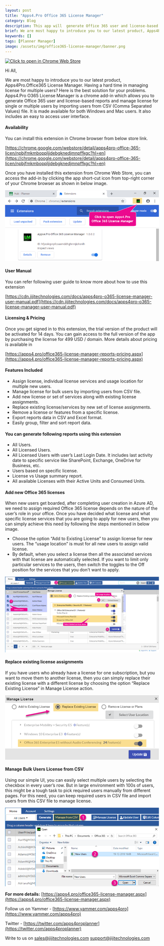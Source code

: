 ```yaml
---
layout: post
title: "Apps4.Pro Office 365 License Manager"
category: Blog
description: This app will  generate Office 365 user and license-based reports and can manage Office 365 licenses for single user, multiple users and bulk users by importing users from CSV file.
brief: We are most happy to introduce you to our latest product, Apps4Pro.Office365 License Manager. Having a hard time in managing license for multiple users? Here is the best solution for your problems. Apps4.Pro O365 License Manager is a chrome add-in which allows you to generate Office 365 user and license-based reports and manage license for single or multiple users by importing users from CSV (Comma Separated Values) file. It is made available for both Windows and Mac users. It also includes an easy to access user interface
keywords: []
tags: [Planner Manager]
image: /assets/img/office365-license-manager/banner.png
---
```


[![Click to open in Chrome Web
Store](/assets/img/chrome-webstore-icon.png)](https://chrome.google.com/webstore/detail/apps4pro-office-365-licen/npbjfmkmboppljjdebgknedjmnpffkgc?hl=en)

Hi All, 

 We are most happy to introduce you to our latest product,
Apps4Pro.Office365 License Manager. Having a hard time in managing
license for multiple users? Here is the best solution for your problems.
Apps4.Pro O365 License Manager is a chrome add-in which allows you to
generate Office 365 user and license-based reports and manage license
for single or multiple users by importing users from CSV (Comma
Separated Values) file. It is made available for both Windows and Mac
users. It also includes an easy to access user interface.

#### Availability 

You can install this extension in Chrome browser from below store link.

[https://chrome.google.com/webstore/detail/apps4pro-office-365-licen/npbjfmkmboppljjdebgknedjmnpffkgc?hl=en](https://chrome.google.com/webstore/detail/apps4pro-office-365-licen/npbjfmkmboppljjdebgknedjmnpffkgc?hl=en)

Once you have installed this extension from Chrome Web Store, you can
access the add-in by clicking the app short-cut icon from top-right
corner of your Chrome browser as shown in below image.

 ![](/assets/img/office365-license-manager/chrome-browser.png)

#### User Manual

You can refer following user guide to know more about how to use this
extension

[https://cdn.jijitechnologies.com/docs/apps4pro-o365-license-manager-user-manual.pdf](https://cdn.jijitechnologies.com/docs/apps4pro-o365-license-manager-user-manual.pdf)

#### Licensing & Pricing 
Once you get signed in to this extension, the trial version of the
product will be activated for 14 days. You can gain access to the full
version of the app by purchasing the license for 499 USD / domain. More
details about pricing is available in

[https://apps4.pro/office365-license-manager-reports-pricing.aspx](https://apps4.pro/office365-license-manager-reports-pricing.aspx)

#### Features Included

-   Assign license, individual license services and usage location for
    multiple new users.
-   Manage license for bulk users by importing users from CSV file.
-   Add new license or set of services along with existing license
    assignments.
-   Replace existing license/services by new set of license assignments.
-   Remove a license or features from a specific license.
-   Export reports data in CSV and Excel format.
-   Easily group, filter and sort report data.

#### You can generate following reports using this extension 

-   All Users.
-   All Licensed Users.
-   All Licensed Users with user’s Last Login Date. It includes last
    activity date to specific service like SharePoint, Exchange,
    OneDrive for Business, etc.
-   Users based on specific license.
-   License vs Usage summary report.
-   All available Licenses with their Active Units and Consumed Units.

#### Add new Office 365 licenses 

When new users get boarded, after completing user creation in Azure AD,
we need to assign required Office 365 license depends on the nature of
the user’s role in your office. Once you have decided what license and
what specific license services that you are going to apply for new
users, then you can simply achieve this need by following the steps
mentioned in below image.

-   Choose the option “Add to Existing License” to assign license for
    new users. The “usage location” is must for all new users to assign
    valid license.
-   By default, when you select a license then all the associated
    services with that license are automatically selected. If you want
    to limit only particular services to the users, then switch the
    toggles to the Off position for the services that you don't want to
    apply.

![](/assets/img/office365-license-manager/add-license-features-along-with-existing-licenses.png)

#### Replace existing license assignments 
If you have users who already have a license for one subscription, but
you want to move them to another license, then you can simply replace
their existing license with a different license by choosing the option
“Replace Existing License” in Manage License action.


![](/assets/img/office365-license-manager/replace-existing-license.png)

#### Manage Bulk Users License from CSV

Using our simple UI, you can easily select multiple users by selecting
the checkbox in every user’s row. But in large environment with 100s of
users, this might be a tough task to pick required users manually from
different pages. For this need, you can keep required users in CSV file
and import users from this CSV file to manage license.


![](/assets/img//office365-license-manager/select-users-from-csv.png)

**For more details:**
[https://apps4.pro/office365-license-manager.aspx](https://apps4.pro/office365-license-manager.aspx)

Follow us on
 Yammer -
[https://www.yammer.com/apps4pro](https://www.yammer.com/apps4pro) 

 Twitter -
[https://twitter.com/apps4proplanner](https://twitter.com/apps4proplanner)

 Write to us on
 sales@jijitechnologies.com
 support@jijitechnologies.com
